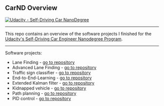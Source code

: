 ## CarND Overview
[![Udacity - Self-Driving Car NanoDegree](https://s3.amazonaws.com/udacity-sdc/github/shield-carnd.svg)](http://www.udacity.com/drive)

---

This repo contains an overview of the software projects I finished for the [Udacity's Self-Driving Car Engineer Nanodegree Program](https://www.udacity.com/course/self-driving-car-engineer-nanodegree--nd013).

---


Software projects:

* Lane Finding                - [go to repository](https://github.com/FabrizioPuzzo/CarND-LaneLines-P1)
* Advanced Lane Finding       - [go to repository](https://github.com/FabrizioPuzzo/CarND-Advanced-Lane-Lines-P2)
* Traffic sign classifier     - [go to repository](https://github.com/FabrizioPuzzo/Traffic-Sign-Classifier)
* End-to-End-Learning         - [go to repository](https://github.com/FabrizioPuzzo/End-to-End-Learning)
* Extended Kalman filter      - [go to repository](https://github.com/FabrizioPuzzo/CarND-Extended-Kalman-Filter-P5)
* Kidnapped vehicle           - [go to repository](https://github.com/FabrizioPuzzo/CarND-Kidnapped-Vehicle-P6)
* Path planning               - [go to repository](https://github.com/FabrizioPuzzo/CarND-Path-Planning-P7)
* PID control                 - [go to repository](https://github.com/FabrizioPuzzo/CarND-PID-Control-P8)
